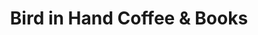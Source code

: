 ---
title: "Bird in Hand Coffee & Books"
url: /baltimore/bird-in-hand-coffee-and-books/
shop: books
---